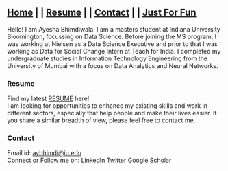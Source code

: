 ## [Home](#) | | [Resume](#) | | [Contact](#) | | [Just For Fun](#)

Hello! I am Ayesha Bhimdiwala. I am a masters student at Indiana University Bloomington, focussing on Data Science. Before joining the MS program, I was working at Nielsen as a Data Science Executive and prior to that I was working as Data for Social Change Intern at Teach for India. I completed my undergraduate studies in Information Technology Engineering from the University of Mumbai with a focus on Data Analytics and Neural Networks.



### Resume

Find my latest [RESUME](#) here! <br/>
I am looking for opportunities to enhance my existing skills and work in different sectors, especially that help people and make their lives easier. If you share a similar breadth of view, please feel free to contact me.



### Contact
Email id: aybhimdi@iu.edu <br/>
Connect or Follow me on:
[LinkedIn](https://www.linkedin.com/in/ayeshabh/)
[Twitter](https://twitter.com/aysh2094)
[Google Scholar](https://scholar.google.com/citations?user=E8AWZFAAAAAJ&hl=en)

